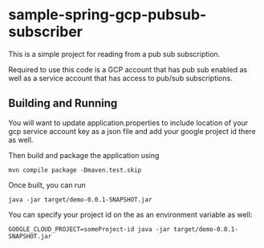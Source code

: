 # sample-spring-gcp-pubsub-subscriber

This is a simple project for reading from a pub sub subscription.

Required to use this code is a GCP account that has pub sub enabled as well as 
a service account that has access to pub/sub subscriptions. 

## Building and Running
You will want to update application.properties to include location of your gcp service account key as a json file and add your 
google project id there as well. 

Then build and package the application using 
```
mvn compile package -Dmaven.test.skip
```

Once built, you can run 
```
java -jar target/demo-0.0.1-SNAPSHOT.jar
```
You can specify your project id on the as an environment variable as well:

```
GOOGLE_CLOUD_PROJECT=someProject-id java -jar target/demo-0.0.1-SNAPSHOT.jar
```
